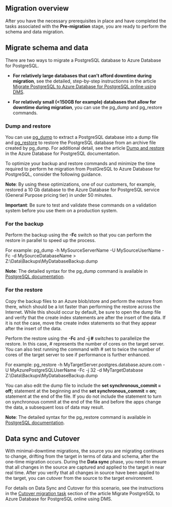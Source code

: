 ## Migration overview

After you have the necessary prerequisites in place and have completed the tasks associated with the **Pre-migration** stage, you are ready to perform the schema and data migration.

## Migrate schema and data

There are two ways to migrate a PostgreSQL database to Azure Database for PostgreSQL.

- **For relatively large databases that can’t afford downtime during migration**, see the detailed, step-by-step instructionns in the article [Migrate PostgreSQL to Azure Database for PostgreSQL online using DMS](https://datamigration.microsoft.com/scenario/postgresql-to-azurepostgresql).

- **For relatively small (<150GB for example) databases that allow for downtime during migration**, you can use the pg_dump and pg_restore commands.

### Dump and restore
You can use [pg_dump](https://www.postgresql.org/docs/9.6/static/app-pgdump.html) to extract a PostgreSQL database into a dump file and [pg_restore](https://www.postgresql.org/docs/9.6/static/app-pgrestore.html) to restore the PostgreSQL database from an archive file created by pg_dump. For additional detail, see the article [Dump and restore](https://docs.microsoft.com/en-us/azure/postgresql/howto-migrate-using-dump-and-restore) in the Azure Database for PostgreSQL documentation.

To optimize your backup and restore commands and minimize the time required to perform he migration from PostGreSQL to Azure Database for PostgreSQL, consider the following guidance.

**Note**: By using these optimizations, one of our customers, for example, restored a 10 Gb database to the Azure Database for PostgreSQL service (General Purpose pricing tier) in under 50 minutes.

**Important**: Be sure to test and validate these commands on a validation system before you use them on a production system.

### For the backup
Perform the backup using the **-Fc** switch so that you can perform the restore in parallel to speed up the process.

For example:
    pg_dump -h MySourceServerName -U MySourceUserName -Fc -d MySourceDatabaseName > Z:\Data\Backups\MyDatabaseBackup.dump

**Note**: The detailed syntax for the pg_dump command is available in [PostgreSQL documentation](https://www.postgresql.org/docs/9.6/static/app-pgdump.html).

### For the restore
Copy the backup files to an Azure blob/store and perform the restore from there, which should be a lot faster than performing the restore across the Internet. While this should occur by default, be sure to open the dump file and verify that the create index statements are after the insert of the data. If it is not the case, move the create index statements so that they appear after the insert of the data.

Perform the restore using the **-Fc** and **-j #** switches to parallelize the restore. In this case, # represents the number of cores on the target server. You can also test running the command with # set to twice the number of cores of the target server to see if performance is further enhanced.

For example:
    pg_restore -h MyTargetServer.postgres.database.azure.com -U MyAzurePostgreSQLUserName -Fc -j 32 -d MyTargetDatabase Z:\Data\Backups\MyDatabaseBackup.dump

You can also edit the dump file to include the **set synchronous_commit = off;** statement at the beginning and the **set synchronous_commit = on;** statement at the end of the file. If you do not include the statement to turn on synchronous commit at the end of the file and before the apps change the data, a subsequent loss of data may result.

**Note**: The detailed syntax for the pg_restore command is available in [PostgreSQL documentation](https://www.postgresql.org/docs/9.6/static/app-pgrestore.html).

## Data sync and Cutover

With minimal-downtime migrations, the source you are migrating continues to change, drifting from the target in terms of data and schema, after the one-time migration occurs. During the **Data sync** phase, you need to ensure that all changes in the source are captured and applied to the target in near real time. After you verify that all changes in source have been applied to the target, you can cutover from the source to the target environment.

For details on Data Sync and Cutover for this scenario, see the instructions in the [Cutover migration task](https://docs.microsoft.com/azure/dms/tutorial-postgresql-azure-postgresql-online#cutover-migration-task) section of the article Migrate PostgreSQL to Azure Database for PostgreSQL online using DMS.
